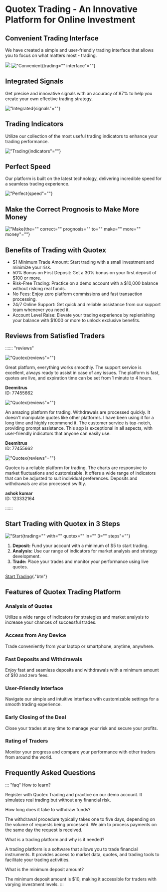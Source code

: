 # Quotex Trading - An Innovative Platform for Online Investment

## Convenient Trading Interface

We have created a simple and user-friendly trading interface that allows
you to focus on what matters most - trading.

[![](https://static.quotex.io/files/4_en/300_250.jpg)](https://traff.sbs/brokerqxlid)
!["Convenient](\%22https://quotex.net.in/wp-content/uploads/2022/03/dignity-1@3x-300x196.png\%22){trading=""
interface"=""}

## Integrated Signals

Get precise and innovative signals with an accuracy of 87% to help you
create your own effective trading strategy.

!["Integrated](\%22https://quotex.net.in/wp-content/uploads/2022/03/dignity-2@3x-300x195.png\%22){signals"=""}

## Trading Indicators

Utilize our collection of the most useful trading indicators to enhance
your trading performance.

!["Trading](\%22https://quotex.net.in/wp-content/uploads/2022/03/dignity-3@3x-300x199.png\%22){indicators"=""}

## Perfect Speed

Our platform is built on the latest technology, delivering incredible
speed for a seamless trading experience.

!["Perfect](\%22https://quotex.net.in/wp-content/uploads/2022/03/dignity-4@3x-300x137.png\%22){speed"=""}

## Make the Correct Prognosis to Make More Money

!["Make](\%22https://quotex.net.in/wp-content/uploads/2022/03/char.svg\%22){the=""
correct="" prognosis="" to="" make="" more="" money"=""}

## Benefits of Trading with Quotex

-   \$1 Minimum Trade Amount: Start trading with a small investment and
    minimize your risk.
-   50% Bonus on First Deposit: Get a 30% bonus on your first deposit of
    \$100 or more.
-   Risk-Free Trading: Practice on a demo account with a \$10,000
    balance without risking real funds.
-   No Fees: Enjoy zero platform commissions and fast transaction
    processing.
-   24/7 Online Support: Get quick and reliable assistance from our
    support team whenever you need it.
-   Account Level Raise: Elevate your trading experience by replenishing
    your balance with \$1000 or more to unlock exclusive benefits.

## Reviews from Satisfied Traders

:::::: \"reviews\"



!["Quotex](\%22https://quotex.net.in/wp-content/uploads/2022/03/reviews-appraisals@3x.png\%22){reviews"=""}

Great platform, everything works smoothly. The support service is
excellent, always ready to assist in case of any issues. The platform is
fast, quotes are live, and expiration time can be set from 1 minute to 4
hours.

**Deemitrus**\
ID: 77455662







!["Quotex](\%22https://quotex.net.in/wp-content/uploads/2022/03/reviews-appraisals@3x.png\%22){reviews"=""}

An amazing platform for trading. Withdrawals are processed quickly. It
doesn\'t manipulate quotes like other platforms. I have been using it
for a long time and highly recommend it. The customer service is
top-notch, providing prompt assistance. This app is exceptional in all
aspects, with user-friendly indicators that anyone can easily use.

**Deemitrus**\
ID: 77455662







!["Quotex](\%22https://quotex.net.in/wp-content/uploads/2022/03/reviews-appraisals@3x.png\%22){reviews"=""}

Quotex is a reliable platform for trading. The charts are responsive to
market fluctuations and customizable. It offers a wide range of
indicators that can be adjusted to suit individual preferences. Deposits
and withdrawals are also processed swiftly.

**ashok kumar**\
ID: 123332164



::::::

## Start Trading with Quotex in 3 Steps

!["Start](\%22https://quotex.net.in/wp-content/uploads/2022/03/start-trading-3@3x.png\%22){trading=""
with="" quotex="" in="" 3="" steps"=""}

1.  **Deposit:** Fund your account with a minimum of \$5 to start
    trading.
2.  **Analysis:** Use our range of indicators for market analysis and
    strategy development.
3.  **Trade:** Place your trades and monitor your performance using live
    quotes.

[Start Trading](\%22https://traff.sbs/brokerqxlid\%22){."btn"}

## Features of Quotex Trading Platform

### Analysis of Quotes

Utilize a wide range of indicators for strategies and market analysis to
increase your chances of successful trades.

### Access from Any Device

Trade conveniently from your laptop or smartphone, anytime, anywhere.

### Fast Deposits and Withdrawals

Enjoy fast and seamless deposits and withdrawals with a minimum amount
of \$10 and zero fees.

### User-Friendly Interface

Navigate our simple and intuitive interface with customizable settings
for a smooth trading experience.

### Early Closing of the Deal

Close your trades at any time to manage your risk and secure your
profits.

### Rating of Traders

Monitor your progress and compare your performance with other traders
from around the world.

## Frequently Asked Questions

::: \"faq\"
How to learn?

Register with Quotex Trading and practice on our demo account. It
simulates real trading but without any financial risk.

How long does it take to withdraw funds?

The withdrawal procedure typically takes one to five days, depending on
the volume of requests being processed. We aim to process payments on
the same day the request is received.

What is a trading platform and why is it needed?

A trading platform is a software that allows you to trade financial
instruments. It provides access to market data, quotes, and trading
tools to facilitate your trading activities.

What is the minimum deposit amount?

The minimum deposit amount is \$10, making it accessible for traders
with varying investment levels.
:::

